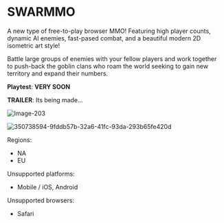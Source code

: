 # SWARMMO

A new type of free-to-play browser MMO! Featuring high player counts, dynamic AI enemies, fast-pased combat, and a beautiful modern 2D isometric art style!

Battle large groups of enemies with your fellow players and work together to push-back the goblin clans who roam the world seeking to gain new territory and expand their numbers. 



**Playtest**:  **VERY SOON**

**TRAILER**: Its being made...

![Image-203](https://github.com/user-attachments/assets/fcbaf0f7-1f41-4417-9237-0d75fe54ae62)

![350738594-9fddb57b-32a6-41fc-93da-293b65fe420d](https://github.com/user-attachments/assets/a3507447-25a7-49b8-bc02-9443b40e52d7)


Regions:

- NA 
- EU



Unsupported platforms:
- Mobile / iOS, Android

Unsupported browsers:
- Safari
